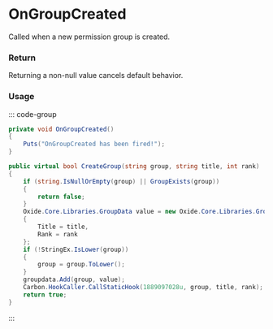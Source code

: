 # OnGroupCreated
<Badge type="info" text="Permissions"/><Badge type="danger" text="Carbon Compatible"/><Badge type="warning" text="Oxide Compatible"/>
Called when a new permission group is created.

### Return
Returning a non-null value cancels default behavior.

### Usage
::: code-group
```csharp [Example]
private void OnGroupCreated()
{
	Puts("OnGroupCreated has been fired!");
}
```
```csharp [Source — Carbon.Common @ Oxide.Core.Libraries.Permission]
public virtual bool CreateGroup(string group, string title, int rank)
{
	if (string.IsNullOrEmpty(group) || GroupExists(group))
	{
		return false;
	}
	Oxide.Core.Libraries.GroupData value = new Oxide.Core.Libraries.GroupData
	{
		Title = title,
		Rank = rank
	};
	if (!StringEx.IsLower(group))
	{
		group = group.ToLower();
	}
	groupdata.Add(group, value);
	Carbon.HookCaller.CallStaticHook(1889097028u, group, title, rank);
	return true;
}

```
:::
